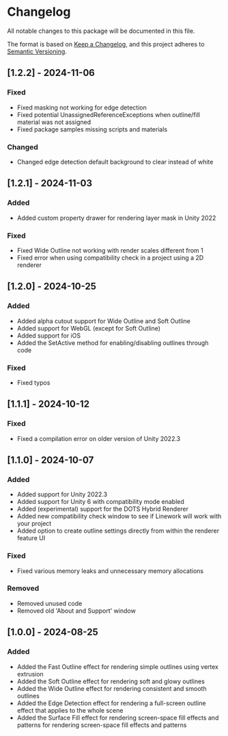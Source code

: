 # Changelog

All notable changes to this package will be documented in this file.

The format is based on [Keep a Changelog](https://keepachangelog.com/en/1.1.0/),
and this project adheres to [Semantic Versioning](https://semver.org/spec/v2.0.0.html).

## [1.2.2] - 2024-11-06

### Fixed

- Fixed masking not working for edge detection
- Fixed potential UnassignedReferenceExceptions when outline/fill material was not assigned
- Fixed package samples missing scripts and materials

### Changed

- Changed edge detection default background to clear instead of white

## [1.2.1] - 2024-11-03

### Added

- Added custom property drawer for rendering layer mask in Unity 2022

### Fixed

- Fixed Wide Outline not working with render scales different from 1
- Fixed error when using compatibility check in a project using a 2D renderer

## [1.2.0] - 2024-10-25

### Added

- Added alpha cutout support for Wide Outline and Soft Outline
- Added support for WebGL (except for Soft Outline)
- Added support for iOS
- Added the SetActive method for enabling/disabling outlines through code

### Fixed

- Fixed typos

## [1.1.1] - 2024-10-12

### Fixed

- Fixed a compilation error on older version of Unity 2022.3

## [1.1.0] - 2024-10-07

### Added

- Added support for Unity 2022.3
- Added support for Unity 6 with compatibility mode enabled
- Added (experimental) support for the DOTS Hybrid Renderer
- Added new compatibility check window to see if Linework will work with your project
- Added option to create outline settings directly from within the renderer feature UI

### Fixed

- Fixed various memory leaks and unnecessary memory allocations

### Removed

- Removed unused code
- Removed old 'About and Support' window

## [1.0.0] - 2024-08-25

### Added

- Added the Fast Outline effect for rendering simple outlines using vertex extrusion
- Added the Soft Outline effect for rendering soft and glowy outlines
- Added the Wide Outline effect for rendering consistent and smooth outlines
- Added the Edge Detection effect for rendering a full-screen outline effect that applies to the whole scene
- Added the Surface Fill effect for rendering screen-space fill effects and patterns
for rendering screen-space fill effects and patterns
